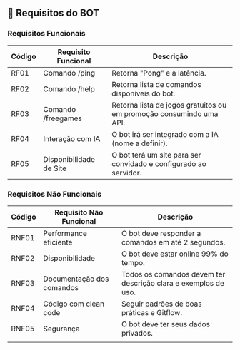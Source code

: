
## 🐣 Requisitos do BOT

### Requisitos Funcionais

| Código  | Requisito Funcional  |  Descrição  |  
|---|---|---|
| RF01  | Comando /ping  |  Retorna "Pong" e a latência. | 
| RF02  | Comando /help  |  Retorna lista de comandos disponíveis do bot. | 
| RF03  | Comando /freegames  |  Retorna lista de jogos gratuitos ou em promoção consumindo uma API.|
| RF04  | Interação com IA   |   O bot irá ser integrado com a IA (nome a definir). |
| RF05 |  Disponibilidade de Site  | O bot terá um site para ser convidado e configurado ao servidor.   |




### Requisitos Não Funcionais

| Código  | Requisito Não Funcional  |  Descrição  |  
|---|---|---|
|RNF01 |   Performance eficiente |   O bot deve responder a comandos em até 2 segundos.|
|RNF02 |   Disponibilidade   | O bot deve estar online 99% do tempo.|
|RNF03  |  Documentação dos comandos  |  Todos os comandos devem ter descrição clara e exemplos de uso.|
|RNF04  |  Código com clean code  |  Seguir padrões de boas práticas e Gitflow.|
|RNF05  |  Segurança | O bot deve ter seus dados privados. |
|  |    |    |

